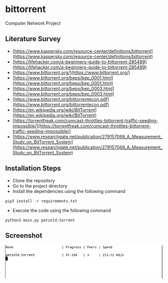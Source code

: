# bittorrent

Computer Network Project

## Literature Survey

- [https://www.kaspersky.com/resource-center/definitions/bittorrent](https://www.kaspersky.com/resource-center/definitions/bittorrent)
- [https://lifehacker.com/a-beginners-guide-to-bittorrent-285489](https://lifehacker.com/a-beginners-guide-to-bittorrent-285489)
- [https://www.bittorrent.org/](https://www.bittorrent.org/)
- [https://www.bittorrent.org/beps/bep_0001.html](https://www.bittorrent.org/beps/bep_0001.html)
- [https://www.bittorrent.org/beps/bep_0003.html](https://www.bittorrent.org/beps/bep_0003.html)
- [https://www.bittorrent.org/bittorrentecon.pdf](https://www.bittorrent.org/bittorrentecon.pdf)
- [https://en.wikipedia.org/wiki/BitTorrent](https://en.wikipedia.org/wiki/BitTorrent)
- [https://torrentfreak.com/comcast-throttles-bittorrent-traffic-seeding-impossible/](https://torrentfreak.com/comcast-throttles-bittorrent-traffic-seeding-impossible/)
- [https://www.researchgate.net/publication/279157069_A_Measurement_Study_on_BitTorrent_System](https://www.researchgate.net/publication/279157069_A_Measurement_Study_on_BitTorrent_System)

## Installation Steps

- Clone the repository
- Go to the project directory
- Install the dependencies using the following command
```
pip3 install -r requirements.txt
```
- Execute the code using the following command
```
python3 main.py petzold.torrent
```

## Screenshot
![](screenshot.png)
